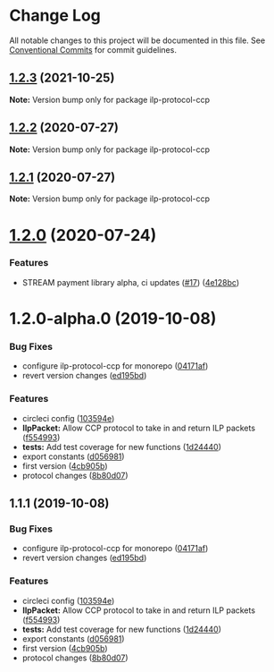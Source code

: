 # Change Log

All notable changes to this project will be documented in this file.
See [Conventional Commits](https://conventionalcommits.org) for commit guidelines.

## [1.2.3](https://github.com/interledgerjs/interledgerjs/compare/ilp-protocol-ccp@1.2.2...ilp-protocol-ccp@1.2.3) (2021-10-25)

**Note:** Version bump only for package ilp-protocol-ccp





## [1.2.2](https://github.com/interledgerjs/interledgerjs/compare/ilp-protocol-ccp@1.2.1...ilp-protocol-ccp@1.2.2) (2020-07-27)

**Note:** Version bump only for package ilp-protocol-ccp





## [1.2.1](https://github.com/interledgerjs/interledgerjs/compare/ilp-protocol-ccp@1.2.0...ilp-protocol-ccp@1.2.1) (2020-07-27)

**Note:** Version bump only for package ilp-protocol-ccp





# [1.2.0](https://github.com/interledgerjs/interledgerjs/compare/ilp-protocol-ccp@1.2.0-alpha.0...ilp-protocol-ccp@1.2.0) (2020-07-24)


### Features

* STREAM payment library alpha, ci updates ([#17](https://github.com/interledgerjs/interledgerjs/issues/17)) ([4e128bc](https://github.com/interledgerjs/interledgerjs/commit/4e128bcee372144c1324a73e8b51223a0b133f2e))





# 1.2.0-alpha.0 (2019-10-08)


### Bug Fixes

* configure ilp-protocol-ccp for monorepo ([04171af](https://github.com/interledgerjs/interledgerjs/commit/04171af))
* revert version changes ([ed195bd](https://github.com/interledgerjs/interledgerjs/commit/ed195bd))


### Features

* circleci config ([103594e](https://github.com/interledgerjs/interledgerjs/commit/103594e))
* **IlpPacket:** Allow CCP protocol to take in and return ILP packets ([f554993](https://github.com/interledgerjs/interledgerjs/commit/f554993))
* **tests:** Add test coverage for new functions ([1d24440](https://github.com/interledgerjs/interledgerjs/commit/1d24440))
* export constants ([d056981](https://github.com/interledgerjs/interledgerjs/commit/d056981))
* first version ([4cb905b](https://github.com/interledgerjs/interledgerjs/commit/4cb905b))
* protocol changes ([8b80d07](https://github.com/interledgerjs/interledgerjs/commit/8b80d07))





## 1.1.1 (2019-10-08)


### Bug Fixes

* configure ilp-protocol-ccp for monorepo ([04171af](https://github.com/interledgerjs/interledgerjs/commit/04171af))
* revert version changes ([ed195bd](https://github.com/interledgerjs/interledgerjs/commit/ed195bd))


### Features

* circleci config ([103594e](https://github.com/interledgerjs/interledgerjs/commit/103594e))
* **IlpPacket:** Allow CCP protocol to take in and return ILP packets ([f554993](https://github.com/interledgerjs/interledgerjs/commit/f554993))
* **tests:** Add test coverage for new functions ([1d24440](https://github.com/interledgerjs/interledgerjs/commit/1d24440))
* export constants ([d056981](https://github.com/interledgerjs/interledgerjs/commit/d056981))
* first version ([4cb905b](https://github.com/interledgerjs/interledgerjs/commit/4cb905b))
* protocol changes ([8b80d07](https://github.com/interledgerjs/interledgerjs/commit/8b80d07))
